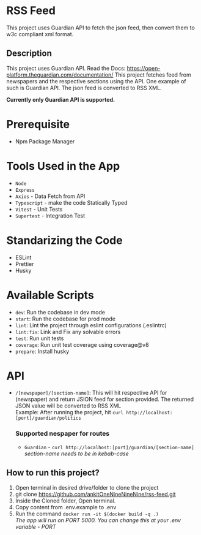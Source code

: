 # RSS Feed

This project uses Guardian API to fetch the json feed, then convert them to w3c compliant xml format.

## Description

This project uses Guardian API. Read the Docs: https://open-platform.theguardian.com/documentation/
This project fetches feed from newspapers and the respective sections using the API.
One example of such is Guardian API. The json feed is converted to RSS XML.

<b>Currently only Guardian API is supported.</b>

# Prerequisite

- Npm Package Manager

# Tools Used in the App

- `Node`
- `Express`
- `Axios` - Data Fetch from API
- `Typescript` - make the code Statically Typed
- `Vitest` - Unit Tests
- `Supertest` - Integration Test

# Standarizing the Code

- ESLint
- Prettier
- Husky

# Available Scripts

- `dev`: Run the codebase in dev mode
- `start`: Run the codebase for prod mode
- `lint`: Lint the project through eslint configurations (.eslintrc)
- `lint:fix`: Link and Fix any solvable errors
- `test`: Run unit tests
- `coverage`: Run unit test coverage using coverage@v8
- `prepare`: Install husky

# API

- `/[newspaper]/[section-name]`: This will hit respective API for (newspaper) and return JSION feed for section provided. The returned JSON value will be converted to RSS XML
  <br>
  Example: After running the project, hit `curl http://localhost:[port]/guardian/politics`

  ### Supported nespaper for routes

  - `Guardian` - `curl http://localhost:[port]/guardian/[section-name]`
    <br>
    <i> section-name needs to be in kebab-case </i>

## How to run this project?

1. Open terminal in desired drive/folder to clone the project
2. git clone https://github.com/ankitOneNineNineNine/rss-feed.git
3. Inside the Cloned folder, Open terminal.
4. Copy content from .env.example to .env
5. Run the command `docker run -it $(docker build -q .)`
   <br>
   <i>The app will run on PORT 5000. You can change this at your .env variable - PORT</i>
